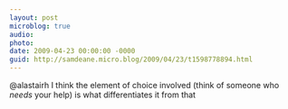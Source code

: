 ```yaml
---
layout: post
microblog: true
audio: 
photo: 
date: 2009-04-23 00:00:00 -0000
guid: http://samdeane.micro.blog/2009/04/23/t1598778894.html
---
```

@alastairh I think the element of choice involved (think of someone who *needs* your help) is what differentiates it from that
